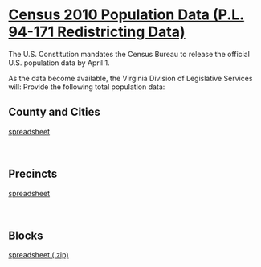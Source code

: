 # [Census 2010 Population Data (P.L. 94-171 Redistricting Data)](http://redistricting.dls.virginia.gov/2010/Census2010.aspx)  

The U.S. Constitution mandates the Census Bureau to release the official U.S. population data by April 1. </p>
As the data become available, the Virginia Division of Legislative Services will:
Provide the following total population data:  

## County and Cities  
[spreadsheet](http://redistricting.dls.virginia.gov/2010/Data/2010%20PL94-171/2010_counties.xls)  
[](http://redistricting.dls.virginia.gov/2010/Data/2010%20PL94-171/2010_counties.pdf)  
[](http://redistricting.dls.virginia.gov/2010/Data/2010%20PL94-171/2010_counties.htm)  
[](http://redistricting.dls.virginia.gov/2010/Data/2010%20PL94-171/2010_counties_shapefile.zip)  

## Precincts  
[spreadsheet](http://redistricting.dls.virginia.gov/2010/Data/2010%20PL94-171/2010_VTDs.xls)  
[](http://redistricting.dls.virginia.gov/2010/Data/2010%20PL94-171/2010_VTDs.pdf)  
[](http://redistricting.dls.virginia.gov/2010/Data/2010%20PL94-171/2010_VTDs.htm)  
[](http://redistricting.dls.virginia.gov/2010/Data/2010%20PL94-171/2010_vtds_shapefile.zip)  

## Blocks    
[spreadsheet (.zip)](http://redistricting.dls.virginia.gov/2010/Data/2010%20PL94-171/2010_blocks.zip)  